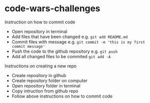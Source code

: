 # code-wars-challenges

Instruction on how to commit code
- Open repository in terminal
- Add files that have been changed e.g. `git add README.md`
- Commit files with message e.g. `git commit -m 'this is my first commit message'`
- Push the code to the github repository e.g. `git push`
- Add all changed files to be commited `git add -A`


Instructions on creating a new repo
- Create repository in github
- Create repository folder on computer
- Open repository folder in terminal
- Copy intruction from github repo
- Follow above instructions on how to commit code


